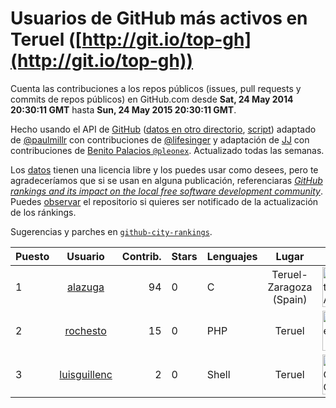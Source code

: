 # Usuarios de GitHub más activos en Teruel ([http://git.io/top-gh](http://git.io/top-gh))



  Cuenta las contribuciones a los repos públicos (issues, pull requests y commits de repos públicos) en GitHub.com desde  **Sat, 24 May 2014 20:30:11 GMT** hasta **Sun, 24 May 2015 20:30:11 GMT**.

  Hecho usando el API de [GitHub](http://github.com) ([datos en otro directorio](https://github.com/JJ/top-github-users-data/tree/master/data), [script](https://github.com/JJ/top-github-users)) adaptado de [@paulmillr](https://github.com/paulmillr) con contribuciones de [@lifesinger](https://github.com/lifesinger) y adaptación de [JJ](http://jj.github.io) con contribuciones de [Benito Palacios `@pleonex`](http://github.com/pleonex). Actualizado todas las semanas.

  Los [datos](https://github.com/JJ/top-github-users-data/tree/master/data) tienen una licencia libre y los puedes usar como desees, pero te agradeceríamos que si se usan en alguna publicación, referenciaras [*GitHub rankings and its impact on the local free software development community*](https://thewinnower.com/papers/github-rankings-and-its-impact-on-the-local-free-software-development-community). Puedes [observar](https://github.com/JJ/top-github-users-data/subscription) el repositorio si quieres ser notificado de la actualización de los ránkings. 

  Sugerencias y parches en [`github-city-rankings`](http://github.com/JJ/github-city-rankings). 


| Puesto   |  Usuario  |Contrib.| Stars | Lenguajes   |      Lugar      |  Avatar  |
|----------|:---------:|-------:|-------|-------------|:---------------:|----------|
| 1 | [alazuga](https://github.com/alazuga) | 94 | 0 | C | Teruel-Zaragoza (Spain) | <img src='https://avatars3.githubusercontent.com/u/6850099?v=3&s=64' width='64' height='64' title='Alberto Azuara'> |
| 2 | [rochesto](https://github.com/rochesto) | 15 | 0 | PHP | Teruel | <img src='https://avatars1.githubusercontent.com/u/4068052?v=3&s=64' width='64' height='64' title='Rochesto E'> |
| 3 | [luisguillenc](https://github.com/luisguillenc) | 2 | 0 | Shell | Teruel | <img src='https://avatars0.githubusercontent.com/u/7115793?v=3&s=64' width='64' height='64' title='Luis Guillén Civera'> |
